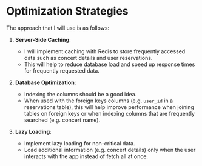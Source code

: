 # Optimization Strategies

The approach that I will use is as follows:

1. **Server-Side Caching**:
   - I will implement caching with Redis to store frequently accessed data such as concert details and user reservations.
   - This will help to reduce database load and speed up response times for frequently requested data.

2. **Database Optimization**:
   - Indexing the columns should be a good idea.
   - When used with the foreign keys columns (e.g. `user_id` in a reservations table), this will help improve performance when joining tables on foreign keys or when indexing columns that are frequently searched (e.g. concert name).

3. **Lazy Loading**:
   - Implement lazy loading for non-critical data.
   - Load additional information (e.g. concert details) only when the user interacts with the app instead of fetch all at once.
